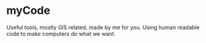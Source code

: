 # myCode
Useful tools, mostly GIS related, made by me for you. Using human readable code to make computers do what we want.
